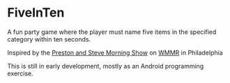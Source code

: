 # FiveInTen

A fun party game where the player must name five items in the specified category within ten seconds.

Inspired by the [Preston and Steve Morning Show](http://www.prestonandsteve.com) on [WMMR](http://www.wmmr.com) in Philadelphia

This is still in early development, mostly as an Android programming exercise.